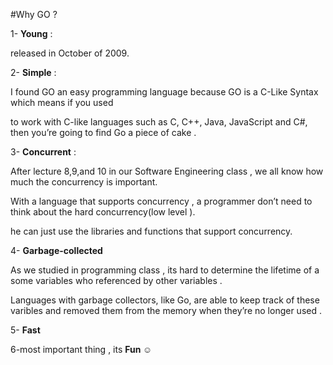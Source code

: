 
#Why GO ?

1-	**Young** : 

released in October of 2009. 


2-	**Simple** :

 I found GO an easy programming language because GO is a C-Like Syntax which means if you used 
 
 to work with C-like languages such as C, C++, Java, JavaScript and C#, then you’re going to find Go a piece of cake .
 
3-	**Concurrent** :

After lecture 8,9,and 10 in our Software Engineering class , we all know how much the concurrency is important. 

With a language that supports concurrency , a programmer don’t need to think about the hard concurrency(low level ).

he can just use the libraries and functions that support concurrency.

4-	**Garbage-collected** 

As we studied in programming class , its hard to determine the lifetime of a  some variables  who referenced by other variables .

Languages with garbage collectors, like Go, are able to keep track of these varibles and removed them from the memory  when they’re no longer used .

5- **Fast** 

6-most important thing , its **Fun ☺** 

